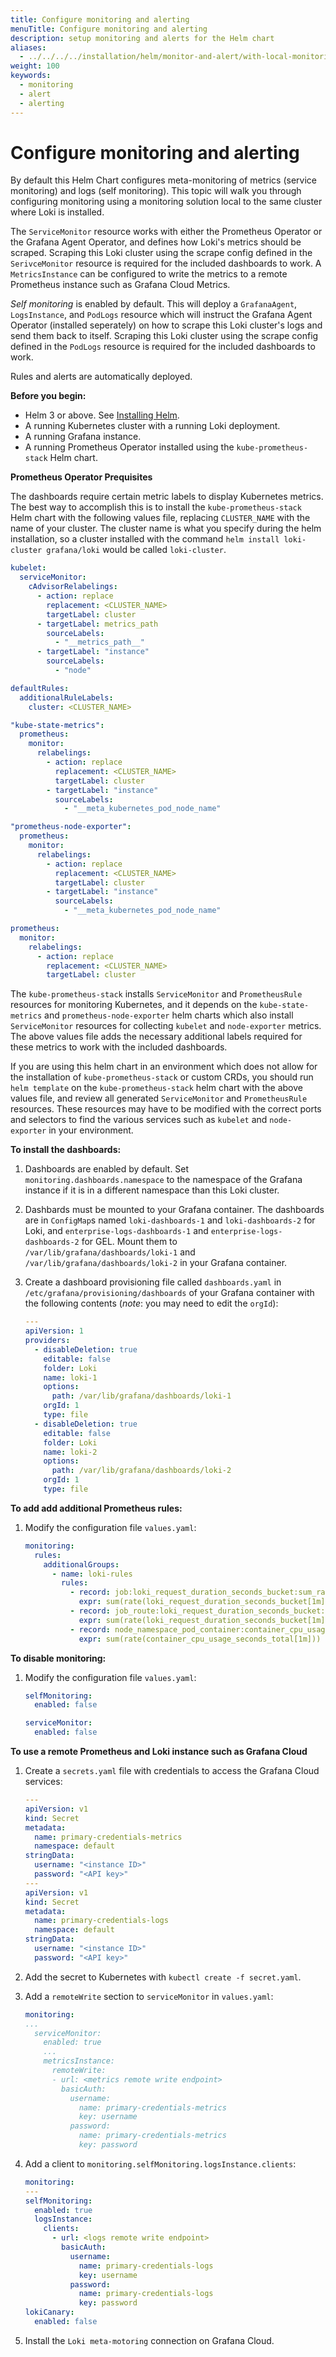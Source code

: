 ```yaml
---
title: Configure monitoring and alerting
menuTitle: Configure monitoring and alerting
description: setup monitoring and alerts for the Helm chart
aliases:
  - ../../../../installation/helm/monitor-and-alert/with-local-monitoring/
weight: 100
keywords:
  - monitoring
  - alert
  - alerting
---
```


# Configure monitoring and alerting

By default this Helm Chart configures meta-monitoring of metrics (service monitoring) and logs (self monitoring). This topic will walk you through configuring monitoring using a monitoring solution local to the same cluster where Loki is installed.

The `ServiceMonitor` resource works with either the Prometheus Operator or the Grafana Agent Operator, and defines how Loki's metrics should be scraped. Scraping this Loki cluster using the scrape config defined in the `SerivceMonitor` resource is required for the included dashboards to work. A `MetricsInstance` can be configured to write the metrics to a remote Prometheus instance such as Grafana Cloud Metrics.

_Self monitoring_ is enabled by default. This will deploy a `GrafanaAgent`, `LogsInstance`, and `PodLogs` resource which will instruct the Grafana Agent Operator (installed seperately) on how to scrape this Loki cluster's logs and send them back to itself. Scraping this Loki cluster using the scrape config defined in the `PodLogs` resource is required for the included dashboards to work.

Rules and alerts are automatically deployed.

**Before you begin:**

- Helm 3 or above. See [Installing Helm](https://helm.sh/docs/intro/install/).
- A running Kubernetes cluster with a running Loki deployment.
- A running Grafana instance.
- A running Prometheus Operator installed using the `kube-prometheus-stack` Helm chart.

**Prometheus Operator Prequisites**

The dashboards require certain metric labels to display Kubernetes metrics. The best way to accomplish this is to install the `kube-prometheus-stack` Helm chart with the following values file, replacing `CLUSTER_NAME` with the name of your cluster. The cluster name is what you specify during the helm installation, so a cluster installed with the command `helm install loki-cluster grafana/loki` would be called `loki-cluster`.

```yaml
kubelet:
  serviceMonitor:
    cAdvisorRelabelings:
      - action: replace
        replacement: <CLUSTER_NAME>
        targetLabel: cluster
      - targetLabel: metrics_path
        sourceLabels:
          - "__metrics_path__"
      - targetLabel: "instance"
        sourceLabels:
          - "node"

defaultRules:
  additionalRuleLabels:
    cluster: <CLUSTER_NAME>

"kube-state-metrics":
  prometheus:
    monitor:
      relabelings:
        - action: replace
          replacement: <CLUSTER_NAME>
          targetLabel: cluster
        - targetLabel: "instance"
          sourceLabels:
            - "__meta_kubernetes_pod_node_name"

"prometheus-node-exporter":
  prometheus:
    monitor:
      relabelings:
        - action: replace
          replacement: <CLUSTER_NAME>
          targetLabel: cluster
        - targetLabel: "instance"
          sourceLabels:
            - "__meta_kubernetes_pod_node_name"

prometheus:
  monitor:
    relabelings:
      - action: replace
        replacement: <CLUSTER_NAME>
        targetLabel: cluster
```

The `kube-prometheus-stack` installs `ServiceMonitor` and `PrometheusRule` resources for monitoring Kubernetes, and it depends on the `kube-state-metrics` and `prometheus-node-exporter` helm charts which also install `ServiceMonitor` resources for collecting `kubelet` and `node-exporter` metrics. The above values file adds the necessary additional labels required for these metrics to work with the included dashboards.

If you are using this helm chart in an environment which does not allow for the installation of `kube-prometheus-stack` or custom CRDs, you should run `helm template` on the `kube-prometheus-stack` helm chart with the above values file, and review all generated `ServiceMonitor` and `PrometheusRule` resources. These resources may have to be modified with the correct ports and selectors to find the various services such as `kubelet` and `node-exporter` in your environment.

**To install the dashboards:**

1. Dashboards are enabled by default. Set `monitoring.dashboards.namespace` to the namespace of the Grafana instance if it is in a different namespace than this Loki cluster.
1. Dashbards must be mounted to your Grafana container. The dashboards are in `ConfigMap`s named `loki-dashboards-1` and `loki-dashboards-2` for Loki, and `enterprise-logs-dashboards-1` and `enterprise-logs-dashboards-2` for GEL. Mount them to `/var/lib/grafana/dashboards/loki-1` and `/var/lib/grafana/dashboards/loki-2` in your Grafana container.
1. Create a dashboard provisioning file called `dashboards.yaml` in `/etc/grafana/provisioning/dashboards` of your Grafana container with the following contents (_note_: you may need to edit the `orgId`):

   ```yaml
   ---
   apiVersion: 1
   providers:
     - disableDeletion: true
       editable: false
       folder: Loki
       name: loki-1
       options:
         path: /var/lib/grafana/dashboards/loki-1
       orgId: 1
       type: file
     - disableDeletion: true
       editable: false
       folder: Loki
       name: loki-2
       options:
         path: /var/lib/grafana/dashboards/loki-2
       orgId: 1
       type: file
   ```

**To add add additional Prometheus rules:**

1. Modify the configuration file `values.yaml`:

   ```yaml
   monitoring:
     rules:
       additionalGroups:
         - name: loki-rules
           rules:
             - record: job:loki_request_duration_seconds_bucket:sum_rate
               expr: sum(rate(loki_request_duration_seconds_bucket[1m])) by (le, job)
             - record: job_route:loki_request_duration_seconds_bucket:sum_rate
               expr: sum(rate(loki_request_duration_seconds_bucket[1m])) by (le, job, route)
             - record: node_namespace_pod_container:container_cpu_usage_seconds_total:sum_rate
               expr: sum(rate(container_cpu_usage_seconds_total[1m])) by (node, namespace, pod, container)
   ```

**To disable monitoring:**

1. Modify the configuration file `values.yaml`:

   ```yaml
   selfMonitoring:
     enabled: false

   serviceMonitor:
     enabled: false
   ```

**To use a remote Prometheus and Loki instance such as Grafana Cloud**

1. Create a `secrets.yaml` file with credentials to access the Grafana Cloud services:

   ```yaml
   ---
   apiVersion: v1
   kind: Secret
   metadata:
     name: primary-credentials-metrics
     namespace: default
   stringData:
     username: "<instance ID>"
     password: "<API key>"
   ---
   apiVersion: v1
   kind: Secret
   metadata:
     name: primary-credentials-logs
     namespace: default
   stringData:
     username: "<instance ID>"
     password: "<API key>"
   ```

2. Add the secret to Kubernetes with `kubectl create -f secret.yaml`.

3. Add a `remoteWrite` section to `serviceMonitor` in `values.yaml`:

   ```yaml
   monitoring:
   ...
     serviceMonitor:
       enabled: true
       ...
       metricsInstance:
         remoteWrite:
         - url: <metrics remote write endpoint>
           basicAuth:
             username:
               name: primary-credentials-metrics
               key: username
             password:
               name: primary-credentials-metrics
               key: password
   ```

4. Add a client to `monitoring.selfMonitoring.logsInstance.clients`:

   ```yaml
   monitoring:
   ---
   selfMonitoring:
     enabled: true
     logsInstance:
       clients:
         - url: <logs remote write endpoint>
           basicAuth:
             username:
               name: primary-credentials-logs
               key: username
             password:
               name: primary-credentials-logs
               key: password
   lokiCanary:
     enabled: false
   ```

5. Install the `Loki meta-motoring` connection on Grafana Cloud.
